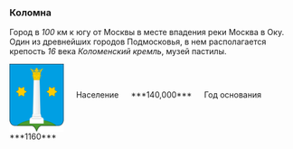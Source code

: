 <!--2021-11-20 14:44:22-->
### Коломна
Город в *100* км к югу от Москвы в месте впадения реки Москва в Оку.
Один из древнейших городов Подмосковья, в нем располагается крепость *16* века *Коломенский кремль*, 
музей пастилы.

<span class="dt">
  <img src="Kolomna.svg" align="middle" width="96px"> &emsp; 
<span class="dtc">
  Население &emsp; ***140,000*** &emsp;
  Год&nbsp;основания &emsp; ***1160***
</span>
</span>